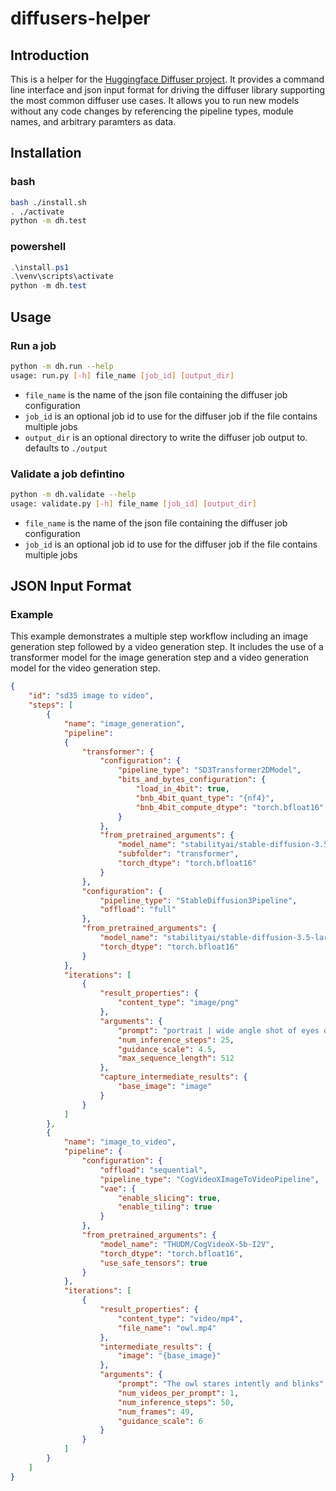# diffusers-helper

## Introduction

This is a helper for the [Huggingface Diffuser project](https://github.com/huggingface/diffusers). It provides a command line interface and json input format for driving the diffuser library supporting the most common diffuser use cases. It allows you to run new models without any code changes by referencing the pipeline types, module names, and arbitrary paramters as data.

## Installation

### bash

```bash
bash ./install.sh
. ./activate
python -m dh.test
```

### powershell

```powershell
.\install.ps1
.\venv\scripts\activate 
python -m dh.test
```

## Usage

### Run a job

```bash
python -m dh.run --help
usage: run.py [-h] file_name [job_id] [output_dir]
```

- `file_name` is the name of the json file containing the diffuser job configuration
- `job_id` is an optional job id to use for the diffuser job if the file contains multiple jobs
- `output_dir` is an optional directory to write the diffuser job output to. defaults to `./output`


### Validate a job defintino

```bash
python -m dh.validate --help
usage: validate.py [-h] file_name [job_id] [output_dir]
```

- `file_name` is the name of the json file containing the diffuser job configuration
- `job_id` is an optional job id to use for the diffuser job if the file contains multiple jobs

## JSON Input Format

### Example

This example demonstrates a multiple step workflow including an image generation step followed by a video generation step. It includes the use of a transformer model for the image generation step and a video generation model for the video generation step.

```json
{
    "id": "sd35 image to video",
    "steps": [
        {
            "name": "image_generation",
            "pipeline": 
            {
                "transformer": {
                    "configuration": {
                        "pipeline_type": "SD3Transformer2DModel",
                        "bits_and_bytes_configuration": {
                            "load_in_4bit": true,
                            "bnb_4bit_quant_type": "{nf4}",
                            "bnb_4bit_compute_dtype": "torch.bfloat16"
                        }
                    },
                    "from_pretrained_arguments": {
                        "model_name": "stabilityai/stable-diffusion-3.5-large",
                        "subfolder": "transformer",
                        "torch_dtype": "torch.bfloat16"
                    }
                },
                "configuration": {
                    "pipeline_type": "StableDiffusion3Pipeline",
                    "offload": "full"
                },
                "from_pretrained_arguments": {
                    "model_name": "stabilityai/stable-diffusion-3.5-large",
                    "torch_dtype": "torch.bfloat16"
                }
            },
            "iterations": [
                {
                    "result_properties": {
                        "content_type": "image/png"
                    },
                    "arguments": {
                        "prompt": "portrait | wide angle shot of eyes off to one side of frame, lucid dream-like 3d model of owl, game asset, blender, looking off in distance ::8 style | glowing ::8 background | forest, vivid neon wonderland, particles, blue, green, orange ::7 parameters | rule of thirds, golden ratio, asymmetric composition, hyper- maximalist, octane render, photorealism, cinematic realism, unreal engine, 8k ::7 --ar 16:9 --s 1000",
                        "num_inference_steps": 25,
                        "guidance_scale": 4.5,
                        "max_sequence_length": 512
                    },
                    "capture_intermediate_results": {
                        "base_image": "image"
                    }
                }
            ]
        },
        {
            "name": "image_to_video",
            "pipeline": {
                "configuration": {
                    "offload": "sequential",
                    "pipeline_type": "CogVideoXImageToVideoPipeline",
                    "vae": {
                        "enable_slicing": true,
                        "enable_tiling": true
                    }
                },
                "from_pretrained_arguments": {
                    "model_name": "THUDM/CogVideoX-5b-I2V",
                    "torch_dtype": "torch.bfloat16",
                    "use_safe_tensors": true
                }
            },
            "iterations": [
                {
                    "result_properties": {
                        "content_type": "video/mp4",
                        "file_name": "owl.mp4"
                    },
                    "intermediate_results": {
                        "image": "{base_image}"
                    },
                    "arguments": {
                        "prompt": "The owl stares intently and blinks",
                        "num_videos_per_prompt": 1,
                        "num_inference_steps": 50,
                        "num_frames": 49,
                        "guidance_scale": 6
                    }
                }
            ]
        }
    ]
}
```
